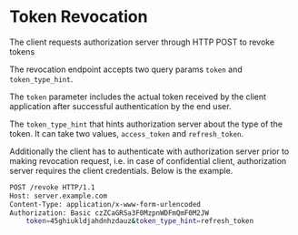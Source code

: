 # Token Revocation

The client requests authorization server through HTTP POST to revoke tokens

The revocation endpoint accepts two query params `token` and `token_type_hint`. 

The `token` parameter includes the actual token received by the client application after successful authentication by the end user. 

The `token_type_hint` that hints authorization server about the type of the token. It can take two values, `access_token` and `refresh_token`.

Additionally the client has to authenticate with authorization server prior to making revocation request, i.e. in case of confidential client, authorization server requires the client credentials. Below is the example.

```sh
POST /revoke HTTP/1.1
Host: server.example.com
Content-Type: application/x-www-form-urlencoded
Authorization: Basic czZCaGRSa3F0MzpnWDFmQmF0M2JW
    token=45ghiukldjahdnhzdauz&token_type_hint=refresh_token
```